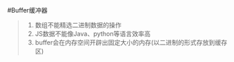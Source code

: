 #Buffer缓冲器
>1. 数组不能精选二进制数据的操作   
>2. JS数据不能像Java、python等语言效率高
>3. buffer会在内存空间开辟出固定大小的内存(以二进制的形式存放到缓存区)
